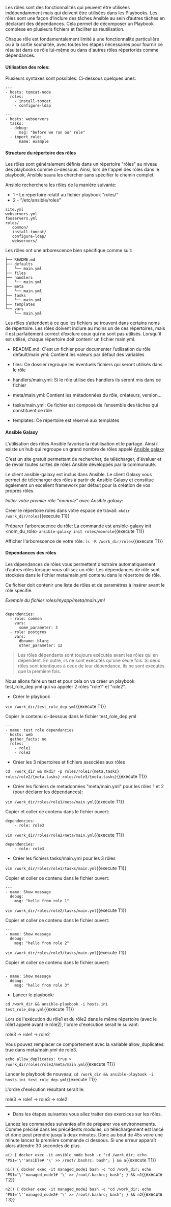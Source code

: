 
Les rôles sont des fonctionnalités qui peuvent être utilisées indépendamment mais qui doivent être utilisées dans les Playbooks.
Les rôles sont une façon d’inclure des tâches Ansible au sein d’autres tâches en déclarant des dépendances. 
Cela permet de décomposer un Playbook complexe en plusieurs fichiers et faciliter sa réutilisation.

Chaque rôle est fondamentalement limité à une fonctionnalité particulière ou à la sortie souhaitée, avec toutes les étapes nécessaires pour fournir ce résultat dans ce rôle lui-même ou dans d'autres rôles répertoriés comme dépendances.

#### Utilisation des roles:
Plusieurs syntaxes sont possibles. Ci-dessous quelques unes: 

```
--- 
- hosts: tomcat-node 
  roles: 
    - install-tomcat
    - configure-ldap
```

```
---
- hosts: webservers
  tasks:
  - debug:
      msg: "before we run our role"
  - import_role:
      name: example
```

#### Structure du répertoire des rôles
Les rôles sont généralement définis dans un répertoire "rôles" au niveau des playbooks comme ci-dessous. Ainsi, lors de l'appel des rôles dans le playbook, Ansible saura les chercher sans spécifier le chemin complet. 

Ansible recherchera les rôles de la manière suivante:
- 1 - Le répertoire relatif au fichier playbook "roles/"
- 2 - "/etc/ansible/roles"

```
site.yml
webservers.yml
fooservers.yml
roles/
   common/
   install-tomcat/
   configure-ldap/
   webservers/
```   

Les rôles ont une arborescence bien spécifique comme suit:

```
├── README.md
├── defaults
│   └── main.yml
├── files
├── handlers
│   └── main.yml
├── meta
│   └── main.yml
├── tasks
│   └── main.yml
├── templates
└── vars
    └── main.yml
```


Les rôles s’attendent à ce que les fichiers se trouvent dans certains noms de répertoire.
Les rôles doivent inclure au moins un de ces répertoires, mais il est parfaitement correct d’exclure ceux qui ne sont pas utilisés. Lorsqu'il est utilisé, chaque répertoire doit contenir un fichier main.yml.

- README.md: C'est un fichier pour documenter l’utilisation du rôle
  default/main.yml: Contient les valeurs par défaut des variables
  
- files: Ce dossier regroupe les éventuels fichiers qui seront utilisés dans le rôle
  
- handlers/main.yml: Si le rôle utilise des handlers ils seront mis dans ce fichier
  
- meta/main.yml: Contient les métadonnées du rôle, créateurs, version…
  
- tasks/main.yml: Ce fichier est composé de l’ensemble des tâches qui constituent ce rôle
  
- templates: Ce répertoire est réservé aux templates

#### Ansible Galaxy
L'utilisation des rôles Ansible favorise la réutilisation et le partage. Ainsi il existe un hub qui regroupe un grand nombre de rôles appelé  [Ansible galaxy](https://galaxy.ansible.com/)

C'est un site gratuit permettant de rechercher, de télécharger, d'évaluer et de revoir toutes sortes de rôles Ansible développés par la communauté. 

Le client ansible-galaxy est inclus dans Ansible. Le client Galaxy vous permet de télécharger des rôles à partir de Ansible Galaxy et constitue également un excellent framework par défaut pour la création de vos propres rôles.

*Initier votre premier rôle "monrole" avec Ansible galaxy:*

Creer le répertoire roles dans votre espace de travail:
`mkdir /work_dir/roles`{{execute T1}}

Préparer l’arborescence du rôle: La commande est ansible-galaxy init <nom_du_role>
`ansible-galaxy init roles/monrole`{{execute T1}}

Afficher l'arborescence de votre rôle:
`ls -R /work_dir/roles`{{execute T1}}

#### Dépendances des rôles

Les dépendances de rôles vous permettent d’extraire automatiquement d’autres rôles lorsque vous utilisez un rôle. Les dépendances de rôle sont stockées dans le fichier meta/main.yml contenu dans le répertoire de rôle. 

Ce fichier doit contenir une liste de rôles et de paramètres à insérer avant le rôle spécifié.

*Exemple du fichier roles/myapp/meta/main.yml*

```
---
dependencies:
  - role: common
    vars:
      some_parameter: 3
  - role: postgres
    vars:
      dbname: blarg
      other_parameter: 12
```

> Les rôles dépendants sont toujours exécutés avant les rôles qui en dépendent. En outre, ils ne sont exécutés qu'une seule fois. Si deux rôles sont identiques à ceux de leur dépendance, ils ne sont exécutés que la première fois.

Nous allons faire un test et pour cela on va créer un playbook test_role_dep.yml qui va appeler 2 rôles "role1" et "role2". 

- Créer le playbook

`vim /work_dir/test_role_dep.yml`{{execute T1}}

Copier le contenu ci-dessous dans le fichier test_role_dep.yml

```
---
- name: test role dependancies
  hosts: web
  gather_facts: no
  roles:
    - role1
    - role2
```

- Créer les 3 répertoires et fichiers associées aux rôles 

`cd  /work_dir && mkdir -p roles/role1/{meta,tasks} roles/role2/{meta,tasks} roles/role3/{meta,tasks}`{{execute T1}}

- Créer les fichiers de metadonnées "meta/main.yml" pour les rôles 1 et 2  (pour déclarer les dépendances):

`vim /work_dir/roles/role1/meta/main.yml`{{execute T1}}

Copier et coller ce contenu dans le fichier ouvert:
```
dependencies:
    - role: role3
```

`vim /work_dir/roles/role2/meta/main.yml`{{execute T1}}

```
dependencies:
    - role: role3
```

- Créer les fichiers tasks/main.yml pour les 3 rôles

`vim /work_dir/roles/role1/tasks/main.yml`{{execute T1}}

Copier et coller ce contenu dans le fichier ouvert:

```
---
- name: Show message
  debug:
    msg: "hello from role 1"
```

`vim /work_dir/roles/role2/tasks/main.yml`{{execute T1}}

Copier et coller ce contenu dans le fichier ouvert:

```
---
- name: Show message
  debug:
    msg: "hello from role 2"
```

`vim /work_dir/roles/role3/tasks/main.yml`{{execute T1}}

Copier et coller ce contenu dans le fichier ouvert:

```
---
- name: Show message
  debug:
    msg: "hello from role 3"
```

- Lancer le playbook: 

`cd /work_dir && ansible-playbook -i hosts.ini test_role_dep.yml`{{execute T1}}


Lors de l'exécution du rôle1 et du rôle2 dans le même répertoire (avec le rôle1 appelé avant le rôle2), l'ordre d'exécution serait le suivant:

role3 -> role1 -> role2

Vous pouvez remplacer ce comportement avec la variable allow_duplicates: true dans meta/main.yml de role3.

`echo allow_duplicates: true > /work_dir/roles/role3/meta/main.yml`{{execute T1}}

Lancer le playbook de nouveau: `cd /work_dir && ansible-playbook -i hosts.ini test_role_dep.yml`{{execute T1}}

L'ordre d'exécution résultant serait le:

role3 -> role1 -> role3 -> role2

---

- Dans les étapes suivantes vous allez traiter des exercices sur les rôles. 

Lancez les commandes suivantes afin de préparer vos environnements. Comme précisé dans les précédents modules, un téléchargement est lancé et donc peut prendre jusqu'à deux minutes. Donc au bout de 45s voire une minute lancez la première commande ci dessous. Si une erreur apparaît alors attendre 30 secondes de plus.

`a() { docker exec -it ansible_node bash -c "cd /work_dir; echo 'PS1='\''ansible# '\' >> /root/.bashrc; bash"; } && a`{{execute T1}}

`n1() { docker exec -it managed_node1 bash -c "cd /work_dir; echo 'PS1='\''managed_node1# '\' >> /root/.bashrc; bash"; } && n1`{{execute T2}}

`n2() { docker exec -it managed_node2 bash -c "cd /work_dir; echo 'PS1='\''managed_node2# '\' >> /root/.bashrc; bash"; } && n2`{{execute T3}}

